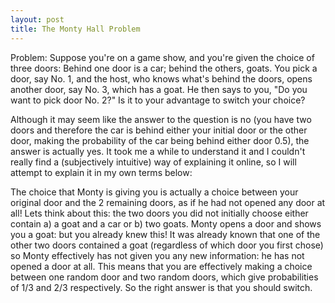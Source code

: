 ```yaml
---
layout: post
title: The Monty Hall Problem
---
```

Problem: Suppose you're on a game show, and you're given the choice of three doors: Behind one door is a car; behind the others, goats. You pick a door, say No. 1, and the host, who knows what's behind the doors, opens another door, say No. 3, which has a goat. He then says to you, "Do you want to pick door No. 2?" Is it to your advantage to switch your choice?

Although it may seem like the answer to the question is no (you have two doors and therefore the car is behind either your initial door or the other door, making the probability of the car being behind either door 0.5), the answer is actually yes. It took me a while to understand it and I couldn't really find a (subjectively intuitive) way of explaining it online, so I will attempt to explain it in my own terms below:

The choice that Monty is giving you is actually a choice between your original door and the 2 remaining doors, as if he had not opened any door at all! Lets think about this: the two doors you did not initially choose either contain a) a goat and a car or b) two goats. Monty opens a door and shows you a goat: but you already knew this! It was already known that one of the other two doors contained a goat (regardless of which door you first chose) so Monty effectively has not given you any new information: he has not opened a door at all. This means that you are effectively making a choice between one random door and two random doors, which give probabilities of 1/3 and 2/3 respectively. So the right answer is that you should switch.
